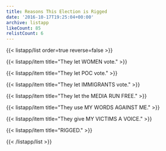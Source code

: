 ```yaml
---
title: Reasons This Election is Rigged
date: '2016-10-17T19:25:04+00:00'
archive: listapp
likeCount: 85
relistCount: 6
---
```



{{< listapp/list order=true reverse=false >}}

   {{< listapp/item title="They let WOMEN vote." >}}

   {{< listapp/item title="They let POC vote." >}}

   {{< listapp/item title="They let IMMIGRANTS vote." >}}

   {{< listapp/item title="They let the MEDIA RUN FREE." >}}

   {{< listapp/item title="They use MY WORDS AGAINST ME." >}}

   {{< listapp/item title="They give MY VICTIMS A VOICE." >}}

   {{< listapp/item title="RIGGED." >}}

{{< /listapp/list >}}
